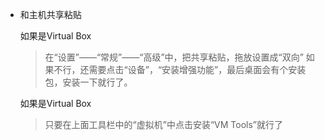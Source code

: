 - 和主机共享粘贴

  如果是Virtual Box
  >在“设置”——“常规”——“高级”中，把共享粘贴，拖放设置成“双向”
如果不行，还需要点击“设备”，“安装增强功能”，最后桌面会有个安装包，安装一下就行了。

  如果是Virtual Box
  >只要在上面工具栏中的“虚拟机”中点击安装“VM Tools”就行了
